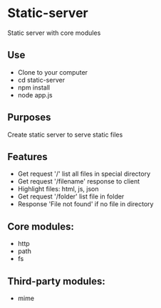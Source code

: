 # Static-server
Static server with core modules

## Use
* Clone to your computer
* cd static-server
* npm install
* node app.js

## Purposes
Create static server to serve static files

## Features
* Get request '/' list all files in special directory
* Get request '/filename' response to client
* Highlight files: html, js, json
* Get request '/folder' list file in folder
* Response 'File not found' if no file in directory

## Core modules:
* http
* path
* fs

## Third-party modules:
* mime
